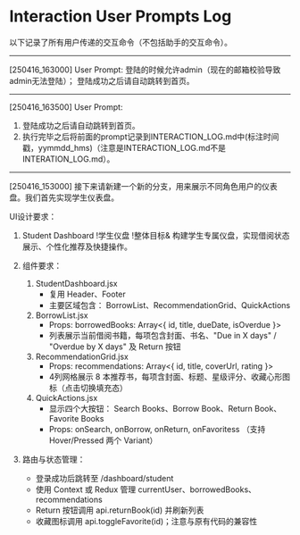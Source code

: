 # Interaction User Prompts Log
以下记录了所有用户传递的交互命令（不包括助手的交互命令）。

---


[250416_163000] User Prompt:
登陆的时候允许admin（现在的邮箱校验导致admin无法登陆）；
登陆成功之后请自动跳转到首页。

---


[250416_163500] User Prompt:
1. 登陆成功之后请自动跳转到首页。
3. 执行完毕之后将前面的prompt记录到INTERACTION_LOG.md中(标注时间戳，yymmdd_hms)（注意是INTERACTION_LOG.md不是INTERATION_LOG.md）。

---


[250416_153000] 接下来请新建一个新的分支，用来展示不同角色用户的仪表盘。我们首先实现学生仪表盘。

UI设计要求：
1. Student Dashboard !学⽣仪盘
   !整体⽬标&
   构建学⽣专属仪盘，实现借阅状态展示、个性化推荐及快捷操作。

2. 组件要求：
   1) StudentDashboard.jsx
      - 复用 Header、Footer
      - 主要区域包含： BorrowList、RecommendationGrid、QuickActions
   2) BorrowList.jsx
      - Props: borrowedBooks: Array<{ id, title, dueDate, isOverdue }>
      - 列表展示当前借阅书籍，每项包含封面、书名、"Due in X days" / "Overdue by X days" 及 Return 按钮
   3) RecommendationGrid.jsx
      - Props: recommendations: Array<{ id, title, coverUrl, rating }>
      - 4列网格展示 8 本推荐书，每项含封面、标题、星级评分、收藏心形图标（点击切换填充态）
   4) QuickActions.jsx
      - 显示四个大按钮： Search Books、Borrow Book、Return Book、Favorite Books
      - Props: onSearch, onBorrow, onReturn, onFavoritess （支持 Hover/Pressed 两个 Variant）

3. 路由与状态管理：
   - 登录成功后跳转至 /dashboard/student
   - 使用 Context 或 Redux 管理 currentUser、borrowedBooks、recommendations
   - Return 按钮调用 api.returnBook(id) 并刷新列表
   - 收藏图标调用 api.toggleFavorite(id)；注意与原有代码的兼容性


